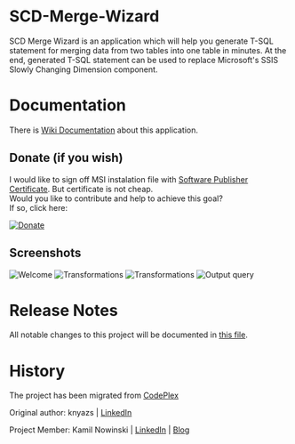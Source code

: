 # SCD-Merge-Wizard
SCD Merge Wizard is an application which will help you generate T-SQL statement for merging data from two tables into one table in minutes. At the end, generated T-SQL statement can be used to replace Microsoft's SSIS Slowly Changing Dimension component.

# Documentation

There is [Wiki Documentation](/wiki/) about this application.

## Donate (if you wish)

I would like to sign off MSI instalation file with [Software Publisher Certificate](https://github.com/SQLPlayer/SCD-Merge-Wizard/issues/12).
But certificate is not cheap.  
Would you like to contribute and help to achieve this goal?  
If so, click here:  

[![Donate](https://www.paypalobjects.com/en_US/GB/i/btn/btn_donateCC_LG.gif)](https://www.paypal.com/cgi-bin/webscr?cmd=_s-xclick&hosted_button_id=HM3GZ2N9DVJSG&source=url)

## Screenshots

![Welcome](https://sqlplayer.net/wp-content/uploads/2018/01/SCD-Merge-Wizard-MainWindow.png)
![Transformations](https://sqlplayer.net/wp-content/uploads/2018/01/SCD-Merge-Wizard-Transformations-Type1-Type2.png)
![Transformations](https://sqlplayer.net/wp-content/uploads/2018/01/SCD-Merge-Wizard-Transformations0.png)
![Output query](https://sqlplayer.net/wp-content/uploads/2018/01/SCD-Merge-Wizard-Query.png)



# Release Notes

All notable changes to this project will be documented in [this file](Release-Notes.md).

# History
The project has been migrated from [CodePlex](https://scdmergewizard.codeplex.com/)

Original author: knyazs | [LinkedIn](https://au.linkedin.com/in/miljanradovic)

Project Member:  Kamil Nowinski | [LinkedIn](https://www.linkedin.com/in/kamilnowinski/) | [Blog](http://SQLPlayer.net)
